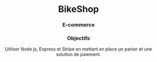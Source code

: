 <h1 align="center">BikeShop</h1> 

<h3 align="center">E-commerce</h3>



<h3 align="center">Objectifs</h3>
<p align="center">
Utiliser Node js, Express et Stripe en mettant en place un panier et une solution de paiement.
</p>


